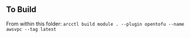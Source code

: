 ## To Build

From within this folder:
`arcctl build module . --plugin opentofu --name awsvpc --tag latest`